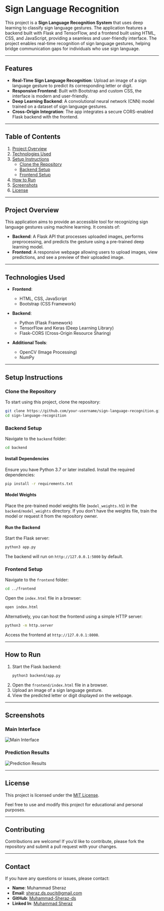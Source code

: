 # Sign Language Recognition

This project is a **Sign Language Recognition System** that uses deep learning to classify sign language gestures. The application features a backend built with Flask and TensorFlow, and a frontend built using HTML, CSS, and JavaScript, providing a seamless and user-friendly interface. The project enables real-time recognition of sign language gestures, helping bridge communication gaps for individuals who use sign language.

---

## Features
- **Real-Time Sign Language Recognition**: Upload an image of a sign language gesture to predict its corresponding letter or digit.
- **Responsive Frontend**: Built with Bootstrap and custom CSS, the interface is modern and user-friendly.
- **Deep Learning Backend**: A convolutional neural network (CNN) model trained on a dataset of sign language gestures.
- **Cross-Origin Integration**: The app integrates a secure CORS-enabled Flask backend with the frontend.

---

## Table of Contents
1. [Project Overview](#project-overview)
2. [Technologies Used](#technologies-used)
3. [Setup Instructions](#setup-instructions)
    - [Clone the Repository](#clone-the-repository)
    - [Backend Setup](#backend-setup)
    - [Frontend Setup](#frontend-setup)
4. [How to Run](#how-to-run)
5. [Screenshots](#screenshots)
6. [License](#license)

---

## Project Overview
This application aims to provide an accessible tool for recognizing sign language gestures using machine learning. It consists of:
- **Backend**: A Flask API that processes uploaded images, performs preprocessing, and predicts the gesture using a pre-trained deep learning model.
- **Frontend**: A responsive webpage allowing users to upload images, view predictions, and see a preview of their uploaded image.

---

## Technologies Used

- **Frontend**:
  - HTML, CSS, JavaScript
  - Bootstrap (CSS Framework)

- **Backend**:
  - Python (Flask Framework)
  - TensorFlow and Keras (Deep Learning Library)
  - Flask-CORS (Cross-Origin Resource Sharing)

- **Additional Tools**:
  - OpenCV (Image Processing)
  - NumPy

---

## Setup Instructions

### Clone the Repository
To start using this project, clone the repository:
```bash
git clone https://github.com/your-username/sign-language-recognition.git
cd sign-language-recognition
```

### Backend Setup
Navigate to the `backend` folder:
```bash
cd backend
```

#### Install Dependencies
Ensure you have Python 3.7 or later installed. Install the required dependencies:
```bash
pip install -r requirements.txt
```

#### Model Weights
Place the pre-trained model weights file (`model_weights.h5`) in the `backend/model_weights` directory. If you don’t have the weights file, train the model or request it from the repository owner.

#### Run the Backend
Start the Flask server:
```bash
python3 app.py
```
The backend will run on `http://127.0.0.1:5000` by default.

### Frontend Setup
Navigate to the `frontend` folder:
```bash
cd ../frontend
```

Open the `index.html` file in a browser:
```bash
open index.html
```
Alternatively, you can host the frontend using a simple HTTP server:
```bash
python3 -m http.server
```
Access the frontend at `http://127.0.0.1:8000`.

---

## How to Run
1. Start the Flask backend:
   ```bash
   python3 backend/app.py
   ```
2. Open the `frontend/index.html` file in a browser.
3. Upload an image of a sign language gesture.
4. View the predicted letter or digit displayed on the webpage.

---

## Screenshots

### Main Interface
![Main Interface](static/screenshots/main-interface.png)

### Prediction Results
![Prediction Results](static/screenshots/prediction-results.png)

---

## License
This project is licensed under the [MIT License](LICENSE).

Feel free to use and modify this project for educational and personal purposes.

---

## Contributing
Contributions are welcome! If you’d like to contribute, please fork the repository and submit a pull request with your changes.

---

## Contact
If you have any questions or issues, please contact:
- **Name**: Muhammad Sheraz
- **Email**: sheraz.ds.pucit@gmail.com
- **GitHub**: [Muhammad-Sheraz-ds](https://github.com/Muhammad-Sheraz-ds)
- **Linked In**: [Muhammad Sheraz](https://www.linkedin.com/in/muhammad-sheraz-5b3887242/)

